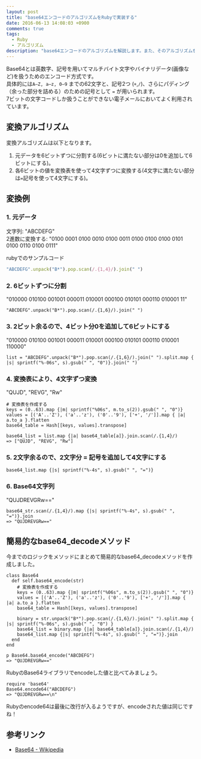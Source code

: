 ```yaml
---
layout: post
title: "base64エンコードのアルゴリズムをRubyで実装する"
date: 2016-06-13 14:08:03 +0900
comments: true
tags: 
  - Ruby 
  - アルゴリズム
description: "base64エンコードのアルゴリズムを解説します。また、そのアルゴリズムをRubyで実装してみました。"
---
```


Base64とは英数字、記号を用いてマルチバイト文字やバイナリデータ(画像など)を扱うためのエンコード方式です。  
具体的には`A–Z, a–z, 0–9` までの62文字と、記号2つ (`+`,`/`)、さらにパディング（余った部分を詰める）のための記号として `=` が用いられます。  
7ビットの文字コードしか扱うことができない電子メールにおいてよく利用されています。

## 変換アルゴリズム

変換アルゴリズムは以下となります。

1. 元データを6ビットずつに分割する(6ビットに満たない部分は0を追加して6ビットにする)。
1. 各6ビットの値を変換表を使って4文字ずつに変換する(4文字に満たない部分は`=`記号を使って4文字にする)。

## 変換例

### 1. 元データ

文字列: "ABCDEFG"  
2進数に変換する: "0100 0001 0100 0010 0100 0011 0100 0100 0100 0101 0100 0110 0100 0111"

rubyでのサンプルコード


```ruby
"ABCDEFG".unpack("B*").pop.scan(/.{1,4}/).join(" ")

```

### 2. 6ビットずつに分割

"010000 010100 001001 000011 010001 000100 010101 000110 010001 11"


```
"ABCDEFG".unpack("B*").pop.scan(/.{1,6}/).join(" ")

```

### 3. 2ビット余るので、4ビット分0を追加して6ビットにする

"010000 010100 001001 000011 010001 000100 010101 000110 010001 110000"


```
list = "ABCDEFG".unpack("B*").pop.scan(/.{1,6}/).join(" ").split.map { |s| sprintf("%-06s", s).gsub(" ", "0")}.join(" ")

```


### 4. 変換表により、4文字ずつ変換

"QUJD", "REVG", "Rw"


```
# 変換表を作成する
keys = (0..63).map {|m| sprintf("%06s", m.to_s(2)).gsub(" ", "0")}
values = [('A'..'Z'), ('a'..'z'), ('0'..'9'), ['+', '/']].map { |a| a.to_a }.flatten
base64_table = Hash[[keys, values].transpose]

base64_list = list.map {|a| base64_table[a]}.join.scan(/.{1,4}/)
=> ["QUJD", "REVG", "Rw"]

```

### 5. 2文字余るので、2文字分 = 記号を追加して4文字にする


```
base64_list.map {|s| sprintf("%-4s", s).gsub(" ", "=")}

```

### 6. Base64文字列

"QUJDREVGRw=="


```
base64_str.scan(/.{1,4}/).map {|s| sprintf("%-4s", s).gsub(" ", "=")}.join
=> "QUJDREVGRw=="

```

## 簡易的なbase64_decodeメソッド

今までのロジックをメソッドにまとめて簡易的なbase64_decodeメソッドを作成しました。


```
class Base64
  def self.base64_encode(str)
    # 変換表を作成する
    keys = (0..63).map {|m| sprintf("%06s", m.to_s(2)).gsub(" ", "0")}
    values = [('A'..'Z'), ('a'..'z'), ('0'..'9'), ['+', '/']].map { |a| a.to_a }.flatten
    base64_table = Hash[[keys, values].transpose]

    binary = str.unpack("B*").pop.scan(/.{1,6}/).join(" ").split.map { |s| sprintf("%-06s", s).gsub(" ", "0") }
    base64_list = binary.map {|a| base64_table[a]}.join.scan(/.{1,4}/)
    base64_list.map {|s| sprintf("%-4s", s).gsub(" ", "=")}.join
  end
end

p Base64.base64_encode("ABCDEFG")
=> "QUJDREVGRw=="

```

RubyのBase64ライブラリでencodeした値と比べてみましょう。


```
require 'base64'
Base64.encode64("ABCDEFG")
=> "QUJDREVGRw==\n"

```

Rubyのencode64は最後に改行が入るようですが、encodeされた値は同じですね！

## 参考リンク

- [Base64 - Wikipedia](https://ja.wikipedia.org/wiki/Base64Base64)

